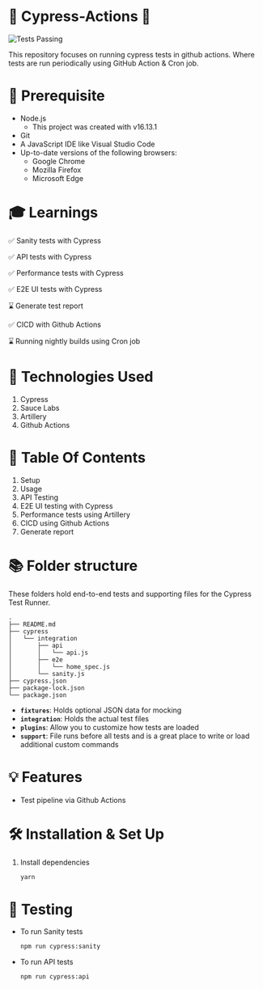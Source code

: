 # 🌟 Cypress-Actions 🌟 
![Tests Passing](https://github.com/tux7P/Cypress-Actions/actions/workflows/sanity.yml/badge.svg)

This repository focuses on running cypress tests in github actions. Where tests are run periodically using GitHub Action & Cron job.

# 📝 Prerequisite
* Node.js
    * This project was created with v16.13.1
* Git
* A JavaScript IDE like Visual Studio Code
* Up-to-date versions of the following browsers:
    * Google Chrome
    * Mozilla Firefox
    * Microsoft Edge

# 🎓 Learnings

✅ Sanity tests with Cypress

✅ API tests with Cypress

✅ Performance tests with Cypress

✅ E2E UI tests with Cypress

⌛ Generate test report

✅ CICD with Github Actions

⌛ Running nightly builds using Cron job


# 🦾 Technologies Used

1. Cypress
2. Sauce Labs
3. Artillery 
4. Github Actions

# 💼 Table Of Contents

1. Setup
2. Usage
3. API Testing
4. E2E UI testing with Cypress
5. Performance tests using Artillery
6. CICD using Github Actions
7. Generate report

# 📚 Folder structure

These folders hold end-to-end tests and supporting files for the Cypress Test Runner.
```
.
├── README.md
├── cypress
│   └── integration
│       ├── api
│       │   └── api.js
│       ├── e2e
│       │   └── home_spec.js
│       └── sanity.js
├── cypress.json
├── package-lock.json
└── package.json

```
* **`fixtures`**: Holds optional JSON data for mocking
* **`integration`**: Holds the actual test files
* **`plugins`**: Allow you to customize how tests are loaded
* **`support`**: File runs before all tests and is a great place to write or load additional custom commands

# 💡 Features

* Test pipeline via Github Actions

# 🛠 Installation & Set Up
 
1. Install dependencies

   ```sh
   yarn
   ```

# 🧪 Testing

* To run Sanity tests

   ```sh
   npm run cypress:sanity
   ```
* To run API tests

   ```sh
   npm run cypress:api
   ```
